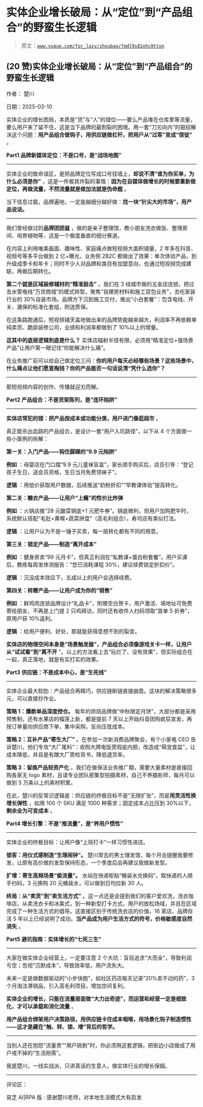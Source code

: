 # 实体企业增长破局：从“定位”到“产品组合”的野蛮生长逻辑

> 原文：[`www.yuque.com/for_lazy/zhoubao/fmdl9s81nhc0tton`](https://www.yuque.com/for_lazy/zhoubao/fmdl9s81nhc0tton)

## (20 赞)实体企业增长破局：从“定位”到“产品组合”的野蛮生长逻辑

作者： 楚川

日期：2025-03-10

实体企业的增长困局，本质是“货”与“人”的错位——要么产品堆在仓库里等流量，要么用户来了留不住，这是当下品牌的最割裂的困境。用一套“刀刃向内”的狠招解决这个问题：**用产品组合做钩子，用供应链做杠杆，把用户从“过客”变成“信徒”** 。

**Part1 品牌新媒体定位：不是口号，是“战场地图”**

**  **

实体企业的致命误区，是把品牌定位写成口号挂墙上，**却说不清“谁为你买单，为什么必须是你”** ，这是一件极其炸裂的事情：**因为在自媒体做增长的时候要重新做定位，再做流量，不然流量就是做加法就是伪命题** 。

当下信息过载，品牌遍地，一定是越细分越好做：**找一块“针尖大的市场”，用产品说话。**

**  **

我们曾经做过的**品牌团团鼠** ，做的是亲子整理馆，教小朋友洗衣做饭、整理房间、培育植物等，这是一个极度垂直的细分赛道。

在内容上利用唯美画面、趣味性、家庭痛点做短视频大面积铺量，2 年多在抖音、视频号等多平台做到 2 亿+曝光，业务侧 2B2C 都做出了效果：单次体验产品，到升级成季卡和年卡；同时不少人对品牌和类目有加盟意向，也通过短视频完成建联，再做后期转化。

**第二个就是区域装修辅材的“精准狙击”** 。我们在 3 线城市做的五金店连锁，把过去水管电线“万货商城”的模式转型，聚焦“自建房材料和施工双包业务”，去吃家装行业的 30%自装市场。品牌方下沉到施工交付，推出“小白套餐”：包含电线、开关、漏保的标准化套组，附送质保。

在这条路跑通后，短视频铺天盖地做出来的品牌势能越来越大，利润率不再依赖单纯卖货、跪舔装修公司，业绩和利润率都做到了 10%以上的增量。

**这其中的底层逻辑到底是什么？** 实体店辐射半径有限，必须用“精准定位+强场景产品”让用户第一眼记住“你能解决什么痛”。

在业务推广前可以给自己做定位三问：**你的用户每天必经哪些场景？这些场景中，什么痛点让他们愿意掏钱？你的产品能否一句话说清“凭什么选你”？**

**  **

那短视频内容的创作、传播就迎刃而解。

**Part2 产品组合：不是货架陈列，是“连环陷阱”**

**  **

**实体店常犯的错：把产品按成本或功能分类，用户进门像逛超市** 。

真正能杀出血路的产品组合，是设计一套“用户入坑路径”，以下从 4 个方面做一些小案例的拆解：

**第一关：入门产品——钩住脚踝的“9.9 元陷阱”**

**例如** ：母婴店在门口摆“9.9 元儿童袜盲盒”，家长顺手购买后，店员引导：“登记孩子生日，送会员资格，生日当月免费领袜子”。

**逻辑** ：用低价获取用户数据，后续推送“奶粉折扣”“早教课体验”提高转化。

**第二关：糖衣产品——让用户“上瘾”的性价比炸弹**

**例如** ：火锅店推“28 元酸菜锅底+1 元肥牛券”。锅底微利，但用户加购肥牛时，系统默认搭配“毛肚+黄喉+蔬菜拼盘”（高毛利组合），寿司店有类似打法。

**逻辑** ：让用户认为不是一锤子买卖，每一层转化都有不同的用意。

**第三关：锁定产品——制造“离开成本”**

**例如** ：健身房卖“99 元月卡”，但真正利润在“私教课+蛋白粉套餐”。用户买课后，教练每周发体测报告：“您已消耗课程 30%，建议续费锁定折扣价”。

**逻辑** ：沉没成本效应下，五成以上的用户会选择续费。

**第四关：转赠产品——让用户成为你的“销售”**

**例如** ：鲜鸡肉连锁品牌设计“礼品卡”，附赠空白贺卡，用户激活、填地址可免费寄给朋友，不再是上门提 2 只鸡拜访。同时还有收件人扫码领取“首单 5 折券”，原用户获 10%返利。

**逻辑** ：给用户便利、好处，那就能获得意想不到的裂变。

**实体店的物理空间本身是“场景触发器”，产品组合必须像游戏关卡一样，让用户从“试试看”到“离不开** ”。以上的方法看上去“玩烂了、没有效果”，但实际组合在一起，真正落地，就是有实打实的效果。

**Part3 供应链：不是成本中心，是“生死线”**

**  **

实体企业最大软肋：产品组合再精巧，供应链断链直接崩盘。这块的解决策略很多元，可以直接抄作业。

**策略 1：爆款单品深度控仓。** 每年的烘焙品牌做“中秋限定月饼”，大部分都是采用预售制，还有水果店的榴莲上新，都是提前 7 天以上开始抖音团购疯狂宣发，再按订单量向供应商下单，集中采购，反向压低成本。

**策略 2：互补产品“寄生大厂”** 。在参加一次新消费品牌聚会，有个小家电 CEO 告诉楚川，他们专攻“大厂尾料”：收购大牌电饭煲瑕疵内胆，改造成“萌宠食盆”，让成本降低，并且是有蹭大厂质检背书，降低退货率。

**策略 3：留痕产品轻资产化** 。我们在做保洁业务推广期，需要大量素材是直接回购各家无 logo 素材，且请专业团队密集型拍摄素材，自己不养摄影师，每月可以做到 5 万条以上的素材积累。

在此，楚川的反常识逻辑是：供应链的终极目标不是“无限扩张”，而是**用灵活性换增长弹性** ，如用 100 个 SKU 满足 1000 种需求；固定成本占比压到 30%以下，**剩余全为可变成本** 。

**Part4 增长引擎：不是“推流量”，是“养用户惯性”**

**  **

实体企业的终极目标：让用户像“上班打卡”一样习惯性进店。

**锁客：用仪式感制造“生理闹钟”。** 楚川常去的男士理发馆，每个月会提醒我要修发，让原有高价做的发型保持形态，一个季度后会再建议我做新发型。

**扩增：寄生高频场景“偷流量”。** 水站在快递柜贴“桶装水兑换码”，取快递的人顺手扫码，3 元换购 20 元桶装水，可以做到日均拉新 30 人。

**终局：从“卖货”到“卖生活方式”** 。这一点还是会提到我们的客户爱欢洗，洗衣咖啡店，从卖洗衣卡和冰美式，到一种新型打卡方式，用户的放松场域，并且在区域完成了一种生活方式的倡导。这直接区别于传统洗衣店的价值，16 家店、品牌存活 5 年以上已经说明了成功。**当产品成为用户生活方式的符号，价格敏感度自然消失** 。

**Part5 避坑指南：实体增长的“七死三生”**

**  **

大家在做实体企业经营上，一定要注意 2 个大坑：盲目追求“大而全”，导致利润亏空；忽视“沉默成本”，导致效率低，用户流失大。

未来一定是做数据驱动的“小步快跑”，如社区药店每天记录“20%卖不动的药”，3 个月淘汰滞销品，引入高毛利项目，增加空间复利。

**实体企业的增长，只能在流量层面做“大力出奇迹”，而运营和经营一定是细致化，才可以承载和消化流量** 。

**用产品组合绑架用户决策路径，用供应链卡住成本咽喉，用场景化钩子制造惯性——这才是藏在“触、转、锁、增”背后的哲学。**

**  **

当别人还在抱怨“流量贵”“用户挑剔”时，你必须用这套逻辑，把街边小店做成了用户戒不掉的“生活刚需”。

我是楚川，一线实战派，只讲真话的生意人，做实体行业的增长保姆。

* * *

评论区：

易芝 AI|RPA 版 : 感谢楚川老师，对本地生活模式大有启发